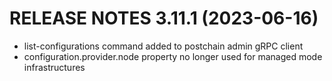 # RELEASE NOTES 3.11.1 (2023-06-16)

* list-configurations command added to postchain admin gRPC client
* configuration.provider.node property no longer used for managed mode infrastructures
